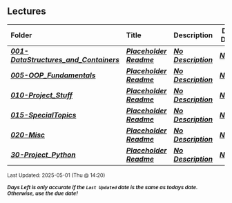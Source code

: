 ## Lectures

| Folder | Title | Description | Due Date | Due |  |
|:------|:------|:------|:-----:|:-----:|-----|
| ***<a href="https://github.com/rugbyprof/2143-Object-Oriented-Programming/tree/master/Lectures/001-DataStructures_and_Containers">001-DataStructures_and_Containers</a>*** | ***<a href="https://github.com/rugbyprof/2143-Object-Oriented-Programming/tree/master/Lectures/001-DataStructures_and_Containers"> Placeholder Readme </a>*** | ***<a href="https://github.com/rugbyprof/2143-Object-Oriented-Programming/tree/master/Lectures/001-DataStructures_and_Containers"> No Description</a>*** | ***<a href="https://github.com/rugbyprof/2143-Object-Oriented-Programming/tree/master/Lectures/001-DataStructures_and_Containers">None</a>*** | ***<a href="https://github.com/rugbyprof/2143-Object-Oriented-Programming/tree/master/Lectures/001-DataStructures_and_Containers">N/A</a>*** |  |
| ***<a href="https://github.com/rugbyprof/2143-Object-Oriented-Programming/tree/master/Lectures/005-OOP_Fundamentals">005-OOP_Fundamentals</a>*** | ***<a href="https://github.com/rugbyprof/2143-Object-Oriented-Programming/tree/master/Lectures/005-OOP_Fundamentals"> Placeholder Readme </a>*** | ***<a href="https://github.com/rugbyprof/2143-Object-Oriented-Programming/tree/master/Lectures/005-OOP_Fundamentals"> No Description</a>*** | ***<a href="https://github.com/rugbyprof/2143-Object-Oriented-Programming/tree/master/Lectures/005-OOP_Fundamentals">None</a>*** | ***<a href="https://github.com/rugbyprof/2143-Object-Oriented-Programming/tree/master/Lectures/005-OOP_Fundamentals">N/A</a>*** |  |
| ***<a href="https://github.com/rugbyprof/2143-Object-Oriented-Programming/tree/master/Lectures/010-Project_Stuff">010-Project_Stuff</a>*** | ***<a href="https://github.com/rugbyprof/2143-Object-Oriented-Programming/tree/master/Lectures/010-Project_Stuff"> Placeholder Readme </a>*** | ***<a href="https://github.com/rugbyprof/2143-Object-Oriented-Programming/tree/master/Lectures/010-Project_Stuff"> No Description</a>*** | ***<a href="https://github.com/rugbyprof/2143-Object-Oriented-Programming/tree/master/Lectures/010-Project_Stuff">None</a>*** | ***<a href="https://github.com/rugbyprof/2143-Object-Oriented-Programming/tree/master/Lectures/010-Project_Stuff">N/A</a>*** |  |
| ***<a href="https://github.com/rugbyprof/2143-Object-Oriented-Programming/tree/master/Lectures/015-SpecialTopics">015-SpecialTopics</a>*** | ***<a href="https://github.com/rugbyprof/2143-Object-Oriented-Programming/tree/master/Lectures/015-SpecialTopics"> Placeholder Readme </a>*** | ***<a href="https://github.com/rugbyprof/2143-Object-Oriented-Programming/tree/master/Lectures/015-SpecialTopics"> No Description</a>*** | ***<a href="https://github.com/rugbyprof/2143-Object-Oriented-Programming/tree/master/Lectures/015-SpecialTopics">None</a>*** | ***<a href="https://github.com/rugbyprof/2143-Object-Oriented-Programming/tree/master/Lectures/015-SpecialTopics">N/A</a>*** |  |
| ***<a href="https://github.com/rugbyprof/2143-Object-Oriented-Programming/tree/master/Lectures/020-Misc">020-Misc</a>*** | ***<a href="https://github.com/rugbyprof/2143-Object-Oriented-Programming/tree/master/Lectures/020-Misc"> Placeholder Readme </a>*** | ***<a href="https://github.com/rugbyprof/2143-Object-Oriented-Programming/tree/master/Lectures/020-Misc"> No Description</a>*** | ***<a href="https://github.com/rugbyprof/2143-Object-Oriented-Programming/tree/master/Lectures/020-Misc">None</a>*** | ***<a href="https://github.com/rugbyprof/2143-Object-Oriented-Programming/tree/master/Lectures/020-Misc">N/A</a>*** |  |
| ***<a href="https://github.com/rugbyprof/2143-Object-Oriented-Programming/tree/master/Lectures/30-Project_Python">30-Project_Python</a>*** | ***<a href="https://github.com/rugbyprof/2143-Object-Oriented-Programming/tree/master/Lectures/30-Project_Python"> Placeholder Readme </a>*** | ***<a href="https://github.com/rugbyprof/2143-Object-Oriented-Programming/tree/master/Lectures/30-Project_Python"> No Description</a>*** | ***<a href="https://github.com/rugbyprof/2143-Object-Oriented-Programming/tree/master/Lectures/30-Project_Python">None</a>*** | ***<a href="https://github.com/rugbyprof/2143-Object-Oriented-Programming/tree/master/Lectures/30-Project_Python">N/A</a>*** |  |

<sup>Last Updated: 2025-05-01 (Thu @ 14:20)</sup> 

<sup>***Days Left is only accurate if the `Last Updated` date is the same as todays date. Otherwise, use the due date!***</sup> 